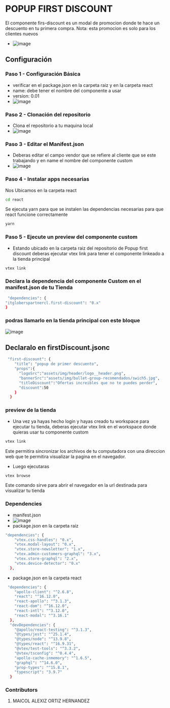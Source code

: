 #  POPUP FIRST DISCOUNT

El componente firs-discount es un modal de promocion donde te hace un descuento en tu primera compra.
Nota: esta promocion es solo para los clientes nuevos

- ![image](https://user-images.githubusercontent.com/107804493/220363253-291b1dc3-1c70-412b-a665-7f91fe8f663a.png)

## Configuración
 ### Paso 1 - Configuración Básica 
- verificar en el package.json en la carpeta raiz y en la carpeta react
- name: debe tener el nombre del componente a usar
- version: 0.01
- ![image](https://user-images.githubusercontent.com/107804493/220363903-49721ae0-4569-4607-8f80-e14d683fdad0.png)


### Paso 2 - Clonación del repositorio
- Clona el repositorio a tu maquina local
- ![image](https://user-images.githubusercontent.com/107804493/219084064-3f513fd5-766a-4d7e-915a-29ee20a8b71b.png)


### Paso 3 - Editar el Manifest.json 
- Deberas editar el campo vendor que se refiere al  cliente que se este trabajando y en name el nombre del componente  custom
- ![image](https://user-images.githubusercontent.com/107804493/220366572-4fbb6698-1017-441c-8738-c12b057c3d80.png)



### Paso 4 - Instalar apps necesarias
 Nos Ubicamos en la carpeta react
```bash
cd react
```
Se ejecuta yarn para que se instalen las dependencias necesarias para que react funcione correctamente
```bash
yarn
```


### Paso 5 - Ejecute un preview  del componente custom 
- Estando ubicado en la carpeta raiz del repositorio de Popup first discount deberas ejecutar vtex link para tener el componente linkeado a la tienda principal
```bash
vtex link
```
### Declara la dependencia del componente Custom en el manifest.json de tu Tienda 

```bash
 "dependencies": {
"itgloberspartnercl.first-discount": "0.x"
}
```

### podras llamarlo en la tienda principal con este bloque
![image](https://user-images.githubusercontent.com/107804493/220368017-d477cd63-1205-4f09-a25a-102f31afaceb.png)

## Declaralo en  firstDiscount.jsonc
```bash
 "first-discount": {
    "title": "popup de primer descuento",
    "props":{
      "logoSrc":"assets/img/header/logo__header.png",
      "bannerSrc":"assets/img/bullet-group-recomendados/swich5.jpg",
      "titleDiscount":"Ofertas increibles que no te puedes perder",
      "discount":50
    }
  }
```
### preview de la tienda 
- Una vez ya hayas hecho login y hayas creado tu workspace para ejecutar tu tienda, deberas ejecutar vtex link en el workspace donde quieras usar tu componente custom
```bash
vtex link
```
Este permitira sincronizar los archivos de tu computadora con una direccion web que te permitira visualizar la pagina en el navegador.
- Luego ejecutaras 
```bash
vtex browse
```


Este comando sirve para abrir el navegador en la url destinada para visualizar tu tienda


### Dependencies
- manifest.json
- ![image](https://user-images.githubusercontent.com/107804493/220369202-7e561cfe-c731-4e68-95cb-3c6bed8f4fca.png)
- package.json en la carpeta raiz
```bash
"dependencies": {
    "vtex.css-handles": "0.x",
    "vtex.modal-layout": "0.x",
    "vtex.store-newsletter": "1.x",
    "vtex.admin-customers-graphql": "3.x",
    "vtex.store-graphql": "2.x",
    "vtex.device-detector": "0.x"
  },
```
- package.json en la carpeta react
```bash
 "dependencies": {
    "apollo-client": "^2.6.8",
    "react": "^16.12.0",
    "react-apollo": "^3.1.3",
    "react-dom": "^16.12.0",
    "react-intl": "^3.12.0",
    "react-modal": "^3.16.1"
  },
  "devDependencies": {
    "@apollo/react-testing": "^3.1.3",
    "@types/jest": "^25.1.4",
    "@types/node": "^13.9.8",
    "@types/react": "^16.9.31",
    "@vtex/test-tools": "^3.3.2",
    "@vtex/tsconfig": "^0.4.4",
    "apollo-cache-inmemory": "^1.6.5",
    "graphql": "^14.6.0",
    "prop-types": "^15.8.1",
    "typescript": "3.9.7"
  }
  ```



### Contributors
1. MAICOL ALEXIZ ORTIZ HERNANDEZ
